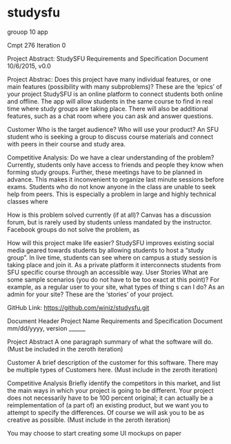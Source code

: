 # studysfu
grouop 10 app 



Cmpt 276 Iteration 0

Project Abstract:
StudySFU
Requirements and Specification Document
10/6/2015, v0.0

Project Abstrac:
Does this project have many individual features, or one main features (possibility with many subproblems)? These are the ‘epics’ of your project
StudySFU is an online platform to connect students both online and offline. The app will allow students in the same course to find in real time where study groups are taking place. There will also be additional features, such as a chat room where you can ask and answer questions. 

Customer
Who is the target audience? Who will use your product?
An SFU student who is seeking a group to discuss course materials and connect with peers in their course and study area. 

Competitive Analysis:
Do we have a clear understanding of the problem?
Currently, students only have access to friends and people they know when forming study groups. Further, these meetings have to be planned in advance. This makes it inconvenient to organize last minute sessions before exams. Students who do not  know anyone in the class are unable to seek help from peers. This is especially a problem in large and highly technical classes where  

How is this problem solved currently (if at all)?
Canvas has a discussion forum, but is rarely used by students unless mandated by the instructor. Facebook groups do not solve the problem, as 

How will this project make life easier?
StudySFU improves existing social media geared towards students by allowing students to host a “study group”. In live time, students can see where on campus a study session is taking place and join it. As a private platform it interconnects students from SFU specific course through an accessible way.
User Stories
What are some sample scenarios (you do not have to be too exact at this point)? For example, as a regular user to your site, what types of thing s can I do? As an admin for your site? These are the ‘stories’ of your project.


GitHub Link:
https://github.com/winiz/studysfu.git

Document Header Project Name Requirements and Specification Document mm/dd/yyyy, version ______ 

Project Abstract A one paragraph summary of what the software will do. (Must be included in the zeroth iteration) 

Customer A brief description of the customer for this software. There may be multiple types of Customers here. (Must include in the zeroth iteration) 


Competitive Analysis Briefly identify the competitors in this market, and list the main ways in which your project is going to be different. Your project does not necessarily have to be 100 percent original; it can actually be a reimplementation of (a part of) an existing product, but we want you to attempt to specify the differences. Of course we will ask you to be as creative as possible. (Must include in the zeroth iteration)

You may choose to start creating some UI mockups on
paper





